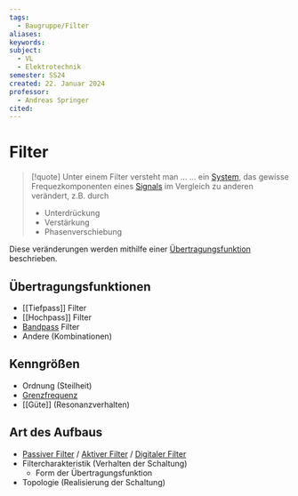 ```yaml
---
tags:
  - Baugruppe/Filter
aliases: 
keywords: 
subject:
  - VL
  - Elektrotechnik
semester: SS24
created: 22. Januar 2024
professor:
  - Andreas Springer
cited:
---
```

 

# Filter

> [!quote] Unter einem Filter versteht man ...
> ... ein [System](../../Systemtheorie/{MOC}%20Systemtheorie.md), das gewisse Frequezkomponenten eines [Signals](../../Systemtheorie/Signale.md) im Vergleich zu anderen verändert, z.B. durch
>
> - Unterdrückung
> - Verstärkung
> - Phasenverschiebung

Diese veränderungen werden mithilfe einer [Übertragungsfunktion](../../Systemtheorie/Übertragungsfunktion.md) beschrieben.

## Übertragungsfunktionen

- [[Tiefpass]] Filter
- [[Hochpass]] Filter
- [Bandpass](Bandpass.md) Filter
- Andere (Kombinationen)

## Kenngrößen

- Ordnung (Steilheit)
- [Grenzfrequenz](Grenzfrequenz.md)
- [[Güte]] (Resonanzverhalten)

## Art des Aufbaus

- [Passiver Filter](Passiver%20Filter.md) / [Aktiver Filter](Aktiver%20Filter.md) / [Digitaler Filter](../../Systemtheorie/Digitaler%20Filter.md)
- Filtercharakteristik (Verhalten der Schaltung)
    - Form der Übertragungsfunktion
- Topologie (Realisierung der Schaltung)
> 
